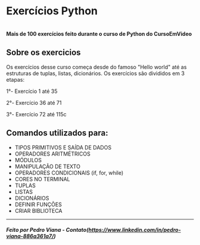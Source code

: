 # Exercícios Python
<br><b>Mais de 100 exercícios feito durante o curso de Python do CursoEmVideo</b>

##  Sobre os exercicios
 Os exercícios desse curso começa desde do famoso "Hello world" até as estruturas de tuplas, listas, dicionários. Os exercícios são divididos em 3 etapas:
 <p> 1°- Exercício 1 até 35</p>
 <p> 2°- Exercício 36 até 71</p>
 <p> 3°- Exercício 72 até 115c</p>
 
##  Comandos utilizados para:
- TIPOS PRIMITIVOS E SAÍDA DE DADOS
- OPERADORES ARITMÉTRICOS
- MÓDULOS
- MANIPULAÇÃO DE TEXTO
- OPERADORES CONDICIONAIS (if, for, while)
- CORES NO TERMINAL
- TUPLAS
- LISTAS
- DICIONÁRIOS
- DEFINIR FUNÇÕES
- CRIAR BIBLIOTECA

<hr>

#####  Feito por Pedro Viana - Contato(https://www.linkedin.com/in/pedro-viana-886a361a7/)
